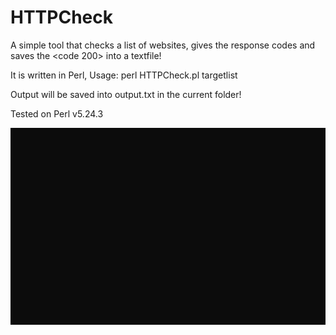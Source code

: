 # HTTPCheck
A simple tool that checks a list of websites, gives the response codes and saves the &lt;code 200> into a textfile!

It is written in Perl, Usage:
perl HTTPCheck.pl targetlist

Output will be saved into output.txt in the current folder!

Tested on Perl v5.24.3

![](preview.gif)
